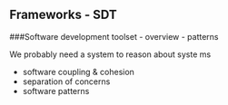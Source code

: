 ## Frameworks - SDT
###Software development toolset - overview - patterns

We probably need a system to reason about syste
ms

* software coupling & cohesion
* separation of concerns
* software patterns